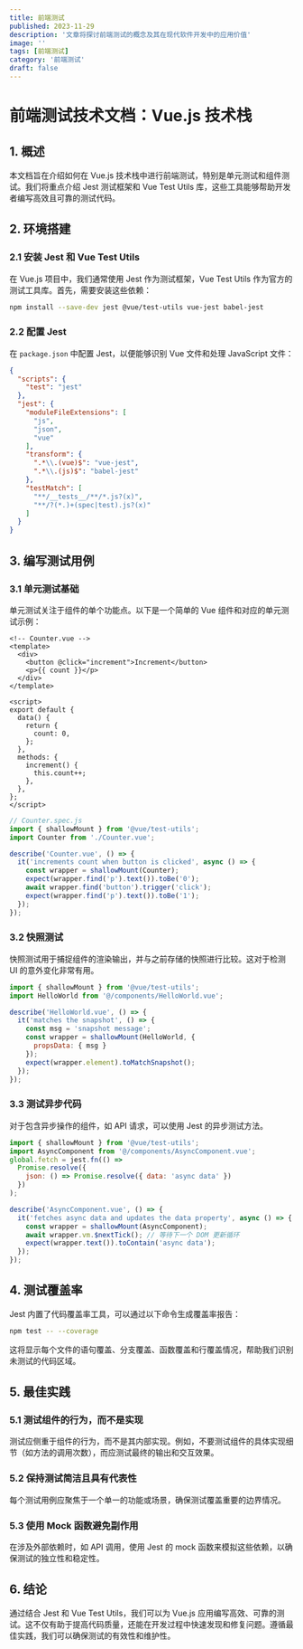 ```yaml
---
title: 前端测试
published: 2023-11-29
description: '文章将探讨前端测试的概念及其在现代软件开发中的应用价值'
image: ''
tags: [前端测试]
category: '前端测试'
draft: false 
---
```


# 前端测试技术文档：Vue.js 技术栈

## 1. 概述

本文档旨在介绍如何在 Vue.js 技术栈中进行前端测试，特别是单元测试和组件测试。我们将重点介绍 Jest 测试框架和 Vue Test Utils 库，这些工具能够帮助开发者编写高效且可靠的测试代码。

## 2. 环境搭建

### 2.1 安装 Jest 和 Vue Test Utils

在 Vue.js 项目中，我们通常使用 Jest 作为测试框架，Vue Test Utils 作为官方的测试工具库。首先，需要安装这些依赖：

```bash
npm install --save-dev jest @vue/test-utils vue-jest babel-jest
```

### 2.2 配置 Jest

在 `package.json` 中配置 Jest，以便能够识别 Vue 文件和处理 JavaScript 文件：

```json
{
  "scripts": {
    "test": "jest"
  },
  "jest": {
    "moduleFileExtensions": [
      "js",
      "json",
      "vue"
    ],
    "transform": {
      ".*\\.(vue)$": "vue-jest",
      ".*\\.(js)$": "babel-jest"
    },
    "testMatch": [
      "**/__tests__/**/*.js?(x)",
      "**/?(*.)+(spec|test).js?(x)"
    ]
  }
}
```

## 3. 编写测试用例

### 3.1 单元测试基础

单元测试关注于组件的单个功能点。以下是一个简单的 Vue 组件和对应的单元测试示例：

```vue
<!-- Counter.vue -->
<template>
  <div>
    <button @click="increment">Increment</button>
    <p>{{ count }}</p>
  </div>
</template>

<script>
export default {
  data() {
    return {
      count: 0,
    };
  },
  methods: {
    increment() {
      this.count++;
    },
  },
};
</script>
```

```javascript
// Counter.spec.js
import { shallowMount } from '@vue/test-utils';
import Counter from './Counter.vue';

describe('Counter.vue', () => {
  it('increments count when button is clicked', async () => {
    const wrapper = shallowMount(Counter);
    expect(wrapper.find('p').text()).toBe('0');
    await wrapper.find('button').trigger('click');
    expect(wrapper.find('p').text()).toBe('1');
  });
});
```

### 3.2 快照测试

快照测试用于捕捉组件的渲染输出，并与之前存储的快照进行比较。这对于检测 UI 的意外变化非常有用。

```javascript
import { shallowMount } from '@vue/test-utils';
import HelloWorld from '@/components/HelloWorld.vue';

describe('HelloWorld.vue', () => {
  it('matches the snapshot', () => {
    const msg = 'snapshot message';
    const wrapper = shallowMount(HelloWorld, {
      propsData: { msg }
    });
    expect(wrapper.element).toMatchSnapshot();
  });
});
```

### 3.3 测试异步代码

对于包含异步操作的组件，如 API 请求，可以使用 Jest 的异步测试方法。

```javascript
import { shallowMount } from '@vue/test-utils';
import AsyncComponent from '@/components/AsyncComponent.vue';
global.fetch = jest.fn(() =>
  Promise.resolve({
    json: () => Promise.resolve({ data: 'async data' })
  })
);

describe('AsyncComponent.vue', () => {
  it('fetches async data and updates the data property', async () => {
    const wrapper = shallowMount(AsyncComponent);
    await wrapper.vm.$nextTick(); // 等待下一个 DOM 更新循环
    expect(wrapper.text()).toContain('async data');
  });
});
```

## 4. 测试覆盖率

Jest 内置了代码覆盖率工具，可以通过以下命令生成覆盖率报告：

```bash
npm test -- --coverage
```

这将显示每个文件的语句覆盖、分支覆盖、函数覆盖和行覆盖情况，帮助我们识别未测试的代码区域。

## 5. 最佳实践

### 5.1 测试组件的行为，而不是实现

测试应侧重于组件的行为，而不是其内部实现。例如，不要测试组件的具体实现细节（如方法的调用次数），而应测试最终的输出和交互效果。

### 5.2 保持测试简洁且具有代表性

每个测试用例应聚焦于一个单一的功能或场景，确保测试覆盖重要的边界情况。

### 5.3 使用 Mock 函数避免副作用

在涉及外部依赖时，如 API 调用，使用 Jest 的 mock 函数来模拟这些依赖，以确保测试的独立性和稳定性。

## 6. 结论

通过结合 Jest 和 Vue Test Utils，我们可以为 Vue.js 应用编写高效、可靠的测试。这不仅有助于提高代码质量，还能在开发过程中快速发现和修复问题。遵循最佳实践，我们可以确保测试的有效性和维护性。
```
